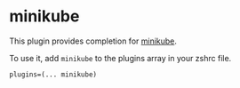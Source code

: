 # minikube

This plugin provides completion for [minikube](https://ghproxy.com/https://github.com/kubernetes/minikube).

To use it, add `minikube` to the plugins array in your zshrc file.

```
plugins=(... minikube)
```
